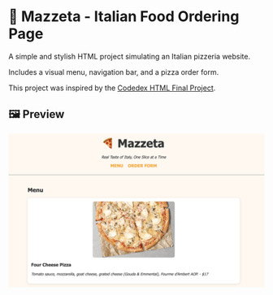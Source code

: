 # 🍕 Mazzeta - Italian Food Ordering Page

A simple and stylish HTML project simulating an Italian pizzeria website.  

Includes a visual menu, navigation bar, and a pizza order form. 

This project was inspired by the [Codedex HTML Final Project](https://www.codedex.io/html/final-project).

## 🖼 Preview

![screenshot](screenshot.png) 
